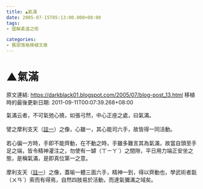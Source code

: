```yaml
---
title: ▲氣滿
date: 2005-07-15T05:13:00.000+08:00
tags: 
- 圖解柔道之術

categories:
- 舊部落格移植文章
---
```


# ▲氣滿

原文連結: https://darkblack01.blogspot.com/2005/07/blog-post_13.html
移植時的最後更新日期: 2011-09-11T00:07:39.268+08:00

氣滿云者，不可氣弛心撓，如張弓然，中心正座之處，曰氣滿。<br /><br />譬之摩利支天（<a href="http://darkblack01.blogspot.com/2005/07/blog-post_6053.html">註一</a>）之像，心雖一，其心能司六手，故皆得一同活動。<br /><br />若心偏一方時，手即不能齊動，在不動之時，手雖多難言其為氣滿，故當自頭至手足之端，皆令精神灌注之，勿使有一罅（ㄒㄧㄚˋ）之間隙，平日用力端正安坐之態，是稱氣滿，是即真位第一之意。<br /><br />摩利支天（<a href="http://darkblack01.blogspot.com/2005/07/blog-post_6053.html" target="new">註一</a>）之像，蓋喻一體三面六手，精神一到，得以齊動也，學武術者翫（ㄨㄢˋ）索而有得焉，自然四肢易於活動，而達氣彌滿之域矣。
